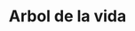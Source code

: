 ---
title: Arbol de la vida
date: 
draft: false

# descripcion
description : Arbol de la vida

materials: Plata 925

color: Plateado

dimensions: 1,2 cm

code: 01-03-0253

type: "Aros"

categories: []

price: $1.520,00

# Images
# first image will be shown in the product page
images:
  # - image: "images/path_to_image"
  # La ubicacion de las imagenes es imagenes/Aros/Aros.Microcubic/01-03-0253-arbol-de-la-vida
  - image: "./images/aros/microcubic/01-03-0253-arbol-de-la-vida_a.jpeg"
  - image: "./images/aros/microcubic/01-03-0253-arbol-de-la-vida_b.jpeg"
---